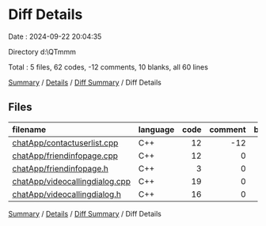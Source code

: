 # Diff Details

Date : 2024-09-22 20:04:35

Directory d:\\QTmmm

Total : 5 files,  62 codes, -12 comments, 10 blanks, all 60 lines

[Summary](results.md) / [Details](details.md) / [Diff Summary](diff.md) / Diff Details

## Files
| filename | language | code | comment | blank | total |
| :--- | :--- | ---: | ---: | ---: | ---: |
| [chatApp/contactuserlist.cpp](/chatApp/contactuserlist.cpp) | C++ | 12 | -12 | 0 | 0 |
| [chatApp/friendinfopage.cpp](/chatApp/friendinfopage.cpp) | C++ | 12 | 0 | 1 | 13 |
| [chatApp/friendinfopage.h](/chatApp/friendinfopage.h) | C++ | 3 | 0 | -2 | 1 |
| [chatApp/videocallingdialog.cpp](/chatApp/videocallingdialog.cpp) | C++ | 19 | 0 | 4 | 23 |
| [chatApp/videocallingdialog.h](/chatApp/videocallingdialog.h) | C++ | 16 | 0 | 7 | 23 |

[Summary](results.md) / [Details](details.md) / [Diff Summary](diff.md) / Diff Details